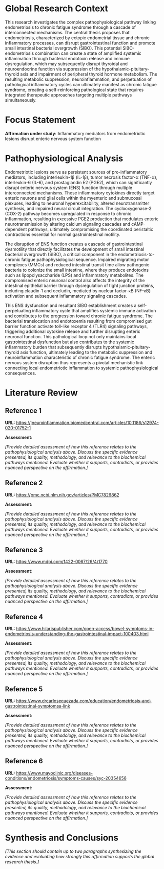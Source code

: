 # Global Research Context

This research investigates the complex pathophysiological pathway linking endometriosis to chronic fatigue syndrome through a cascade of interconnected mechanisms. The central thesis proposes that endometriosis, characterized by ectopic endometrial tissue and chronic inflammatory processes, can disrupt gastrointestinal function and promote small intestinal bacterial overgrowth (SIBO). This potential SIBO-endometriosis combination can create a state of amplified systemic inflammation through bacterial endotoxin release and immune dysregulation, which may subsequently disrupt thyroidal and neuroendocrine function via suppression of the hypothalamic-pituitary-thyroid axis and impairment of peripheral thyroid hormone metabolism. The resulting metabolic suppression, neuroinflammation, and perpetuation of pathological inflammatory cycles can ultimately manifest as chronic fatigue syndrome, creating a self-reinforcing pathological state that requires integrated therapeutic approaches targeting multiple pathways simultaneously.

# Focus Statement

**Affirmation under study:** Inflammatory mediators from endometriotic lesions disrupt enteric nervous system function

# Pathophysiological Analysis

Endometriotic lesions serve as persistent sources of pro-inflammatory mediators, including interleukin-1β (IL-1β), tumor necrosis factor-α (TNF-α), interleukin-6 (IL-6), and prostaglandin E2 (PGE2), which can significantly disrupt enteric nervous system (ENS) function through multiple interconnected mechanisms. These inflammatory cytokines directly target enteric neurons and glial cells within the myenteric and submucosal plexuses, leading to neuronal hyperexcitability, altered neurotransmitter synthesis, and impaired neural circuit integration. The cyclooxygenase-2 (COX-2) pathway becomes upregulated in response to chronic inflammation, resulting in excessive PGE2 production that modulates enteric neurotransmission by altering calcium signaling cascades and cAMP-dependent pathways, ultimately compromising the coordinated peristaltic contractions essential for normal gastrointestinal motility.

The disruption of ENS function creates a cascade of gastrointestinal dysmotility that directly facilitates the development of small intestinal bacterial overgrowth (SIBO), a critical component in the endometriosis-to-chronic fatigue pathophysiological sequence. Impaired migrating motor complexes (MMCs) and reduced intestinal transit time allow pathogenic bacteria to colonize the small intestine, where they produce endotoxins such as lipopolysaccharide (LPS) and inflammatory metabolites. The compromised enteric neuronal control also affects the integrity of the intestinal epithelial barrier through dysregulation of tight junction proteins, including claudin-1 and occludin, mediated by nuclear factor-κB (NF-κB) activation and subsequent inflammatory signaling cascades.

This ENS dysfunction and resultant SIBO establishment creates a self-perpetuating inflammatory cycle that amplifies systemic immune activation and contributes to the progression toward chronic fatigue syndrome. The bacterial translocation and endotoxemia resulting from compromised gut barrier function activate toll-like receptor 4 (TLR4) signaling pathways, triggering additional cytokine release and further disrupting enteric neuronal function. This pathological loop not only maintains local gastrointestinal dysfunction but also contributes to the systemic inflammatory burden that subsequently disrupts hypothalamic-pituitary-thyroid axis function, ultimately leading to the metabolic suppression and neuroinflammation characteristic of chronic fatigue syndrome. The enteric nervous system disruption thus represents a pivotal mechanistic link connecting local endometriotic inflammation to systemic pathophysiological consequences.

# Literature Review

## Reference 1

**URL:** https://jneuroinflammation.biomedcentral.com/articles/10.1186/s12974-020-01752-1

**Assessment:**

*[Provide detailed assessment of how this reference relates to the pathophysiological analysis above. Discuss the specific evidence presented, its quality, methodology, and relevance to the biochemical pathways mentioned. Evaluate whether it supports, contradicts, or provides nuanced perspective on the affirmation.]*

## Reference 2

**URL:** https://pmc.ncbi.nlm.nih.gov/articles/PMC7826862

**Assessment:**

*[Provide detailed assessment of how this reference relates to the pathophysiological analysis above. Discuss the specific evidence presented, its quality, methodology, and relevance to the biochemical pathways mentioned. Evaluate whether it supports, contradicts, or provides nuanced perspective on the affirmation.]*

## Reference 3

**URL:** https://www.mdpi.com/1422-0067/26/4/1770

**Assessment:**

*[Provide detailed assessment of how this reference relates to the pathophysiological analysis above. Discuss the specific evidence presented, its quality, methodology, and relevance to the biochemical pathways mentioned. Evaluate whether it supports, contradicts, or provides nuanced perspective on the affirmation.]*

## Reference 4

**URL:** https://www.hilarispublisher.com/open-access/bowel-symptoms-in-endometriosis-understanding-the-gastrointestinal-impact-100403.html

**Assessment:**

*[Provide detailed assessment of how this reference relates to the pathophysiological analysis above. Discuss the specific evidence presented, its quality, methodology, and relevance to the biochemical pathways mentioned. Evaluate whether it supports, contradicts, or provides nuanced perspective on the affirmation.]*

## Reference 5

**URL:** https://www.drcarlosequezada.com/education/endometriosis-and-gastrointestinal-symptomsa-link

**Assessment:**

*[Provide detailed assessment of how this reference relates to the pathophysiological analysis above. Discuss the specific evidence presented, its quality, methodology, and relevance to the biochemical pathways mentioned. Evaluate whether it supports, contradicts, or provides nuanced perspective on the affirmation.]*

## Reference 6

**URL:** https://www.mayoclinic.org/diseases-conditions/endometriosis/symptoms-causes/syc-20354656

**Assessment:**

*[Provide detailed assessment of how this reference relates to the pathophysiological analysis above. Discuss the specific evidence presented, its quality, methodology, and relevance to the biochemical pathways mentioned. Evaluate whether it supports, contradicts, or provides nuanced perspective on the affirmation.]*

# Synthesis and Conclusions

*[This section should contain up to two paragraphs synthesizing the evidence and evaluating how strongly this affirmation supports the global research thesis.]*

